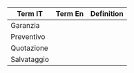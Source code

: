 |Term IT|Term En|Definition|
|--|--|--|
|Garanzia |  ||
|Preventivo  |  ||
|Quotazione  |  ||
|Salvataggio |  ||